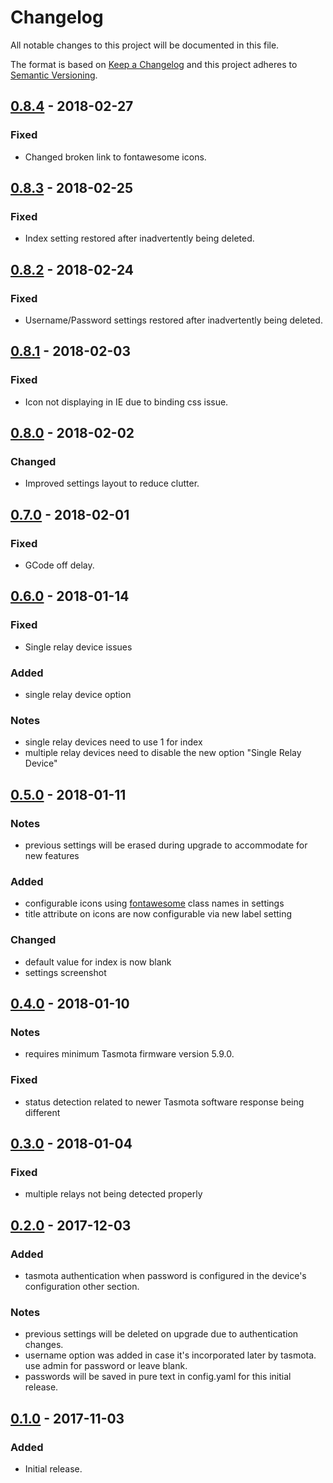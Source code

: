# Changelog
All notable changes to this project will be documented in this file.

The format is based on [Keep a Changelog](http://keepachangelog.com/en/1.0.0/)
and this project adheres to [Semantic Versioning](http://semver.org/spec/v2.0.0.html).

## [0.8.4] - 2018-02-27
### Fixed
- Changed broken link to fontawesome icons.

## [0.8.3] - 2018-02-25
### Fixed
- Index setting restored after inadvertently being deleted.

## [0.8.2] - 2018-02-24
### Fixed
- Username/Password settings restored after inadvertently being deleted.

## [0.8.1] - 2018-02-03
### Fixed
- Icon not displaying in IE due to binding css issue.

## [0.8.0] - 2018-02-02
### Changed
- Improved settings layout to reduce clutter.

## [0.7.0] - 2018-02-01
### Fixed
- GCode off delay.

## [0.6.0] - 2018-01-14
### Fixed
- Single relay device issues

### Added
- single relay device option

### Notes
- single relay devices need to use 1 for index
- multiple relay devices need to disable the new option "Single Relay Device"

## [0.5.0] - 2018-01-11
### Notes
- previous settings will be erased during upgrade to accommodate for new features

### Added
- configurable icons using [fontawesome](http://fontawesome.io/3.2.1/cheatsheet/) class names in settings
- title attribute on icons are now configurable via new label setting

### Changed
- default value for index is now blank
- settings screenshot

## [0.4.0] - 2018-01-10
### Notes
- requires minimum Tasmota firmware version 5.9.0.

### Fixed
- status detection related to newer Tasmota software response being different

## [0.3.0] - 2018-01-04
### Fixed
- multiple relays not being detected properly

## [0.2.0] - 2017-12-03
### Added
- tasmota authentication when password is configured in the device's configuration other section.

### Notes
- previous settings will be deleted on upgrade due to authentication changes.
- username option was added in case it's incorporated later by tasmota. use admin for password or leave blank.
- passwords will be saved in pure text in config.yaml for this initial release.

## [0.1.0] - 2017-11-03
### Added
- Initial release.

[0.8.4]: https://github.com/jneilliii/OctoPrint-Tasmota/tree/0.8.4
[0.8.3]: https://github.com/jneilliii/OctoPrint-Tasmota/tree/0.8.3
[0.8.2]: https://github.com/jneilliii/OctoPrint-Tasmota/tree/0.8.2
[0.8.1]: https://github.com/jneilliii/OctoPrint-Tasmota/tree/0.8.1
[0.8.0]: https://github.com/jneilliii/OctoPrint-Tasmota/tree/0.8.0
[0.7.0]: https://github.com/jneilliii/OctoPrint-Tasmota/tree/0.7.0
[0.6.0]: https://github.com/jneilliii/OctoPrint-Tasmota/tree/0.6.0
[0.5.0]: https://github.com/jneilliii/OctoPrint-Tasmota/tree/0.5.0
[0.4.0]: https://github.com/jneilliii/OctoPrint-Tasmota/tree/0.4.0
[0.3.0]: https://github.com/jneilliii/OctoPrint-Tasmota/tree/0.3.0
[0.2.0]: https://github.com/jneilliii/OctoPrint-Tasmota/tree/0.2.0
[0.1.0]: https://github.com/jneilliii/OctoPrint-Tasmota/tree/0.1.0
